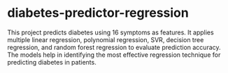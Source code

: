 # diabetes-predictor-regression
This project predicts diabetes using 16 symptoms as features. It applies multiple linear regression, polynomial regression, SVR, decision tree regression, and random forest regression to evaluate prediction accuracy. The models help in identifying the most effective regression technique for predicting diabetes in patients.
